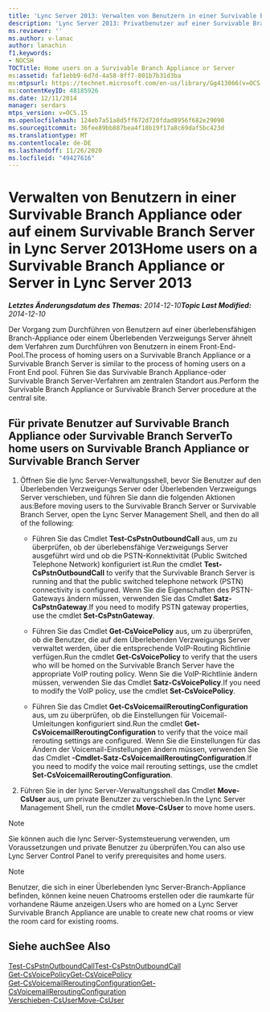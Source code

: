 ```yaml
---
title: 'Lync Server 2013: Verwalten von Benutzern in einer Survivable Branch Appliance oder auf einem Survivable Branch Server'
description: 'Lync Server 2013: Privatbenutzer auf einer Survivable Branch-Appliance oder einem Server.'
ms.reviewer: ''
ms.author: v-lanac
author: lanachin
f1.keywords:
- NOCSH
TOCTitle: Home users on a Survivable Branch Appliance or Server
ms:assetid: faf1ebb9-6d7d-4a58-8ff7-801b7b31d3ba
ms:mtpsurl: https://technet.microsoft.com/en-us/library/Gg413066(v=OCS.15)
ms:contentKeyID: 48185926
ms.date: 12/11/2014
manager: serdars
mtps_version: v=OCS.15
ms.openlocfilehash: 124eb7a51a8d5ff672d720fdad8956f682e29090
ms.sourcegitcommit: 36fee89bb887bea4f18b19f17a8c69daf5bc423d
ms.translationtype: MT
ms.contentlocale: de-DE
ms.lasthandoff: 11/26/2020
ms.locfileid: "49427616"
---
```

# <a name="home-users-on-a-survivable-branch-appliance-or-server-in-lync-server-2013"></a><span data-ttu-id="cb3b9-103">Verwalten von Benutzern in einer Survivable Branch Appliance oder auf einem Survivable Branch Server in Lync Server 2013</span><span class="sxs-lookup"><span data-stu-id="cb3b9-103">Home users on a Survivable Branch Appliance or Server in Lync Server 2013</span></span>

<div data-xmlns="http://www.w3.org/1999/xhtml">

<div class="topic" data-xmlns="http://www.w3.org/1999/xhtml" data-msxsl="urn:schemas-microsoft-com:xslt" data-cs="https://msdn.microsoft.com/">

<div data-asp="https://msdn2.microsoft.com/asp">



</div>

<div id="mainSection">

<div id="mainBody"><span data-ttu-id="cb3b9-104">

<span> </span></span><span class="sxs-lookup"><span data-stu-id="cb3b9-104">

<span> </span></span></span>

<span data-ttu-id="cb3b9-105">_**Letztes Änderungsdatum des Themas:** 2014-12-10_</span><span class="sxs-lookup"><span data-stu-id="cb3b9-105">_**Topic Last Modified:** 2014-12-10_</span></span>

<span data-ttu-id="cb3b9-106">Der Vorgang zum Durchführen von Benutzern auf einer überlebensfähigen Branch-Appliance oder einem Überlebenden Verzweigungs Server ähnelt dem Verfahren zum Durchführen von Benutzern in einem Front-End-Pool.</span><span class="sxs-lookup"><span data-stu-id="cb3b9-106">The process of homing users on a Survivable Branch Appliance or a Survivable Branch Server is similar to the process of homing users on a Front End pool.</span></span> <span data-ttu-id="cb3b9-107">Führen Sie das Survivable Branch Appliance-oder Survivable Branch Server-Verfahren am zentralen Standort aus.</span><span class="sxs-lookup"><span data-stu-id="cb3b9-107">Perform the Survivable Branch Appliance or Survivable Branch Server procedure at the central site.</span></span>

<div>

## <a name="to-home-users-on-survivable-branch-appliance-or-survivable-branch-server"></a><span data-ttu-id="cb3b9-108">Für private Benutzer auf Survivable Branch Appliance oder Survivable Branch Server</span><span class="sxs-lookup"><span data-stu-id="cb3b9-108">To home users on Survivable Branch Appliance or Survivable Branch Server</span></span>

1.  <span data-ttu-id="cb3b9-109">Öffnen Sie die lync Server-Verwaltungsshell, bevor Sie Benutzer auf den Überlebenden Verzweigungs Server oder Überlebenden Verzweigungs Server verschieben, und führen Sie dann die folgenden Aktionen aus:</span><span class="sxs-lookup"><span data-stu-id="cb3b9-109">Before moving users to the Survivable Branch Server or Survivable Branch Server, open the Lync Server Management Shell, and then do all of the following:</span></span>
    
      - <span data-ttu-id="cb3b9-110">Führen Sie das Cmdlet **Test-CsPstnOutboundCall** aus, um zu überprüfen, ob der überlebensfähige Verzweigungs Server ausgeführt wird und ob die PSTN-Konnektivität (Public Switched Telephone Network) konfiguriert ist.</span><span class="sxs-lookup"><span data-stu-id="cb3b9-110">Run the cmdlet **Test-CsPstnOutboundCall** to verify that the Survivable Branch Server is running and that the public switched telephone network (PSTN) connectivity is configured.</span></span> <span data-ttu-id="cb3b9-111">Wenn Sie die Eigenschaften des PSTN-Gateways ändern müssen, verwenden Sie das Cmdlet **Satz-CsPstnGateway**.</span><span class="sxs-lookup"><span data-stu-id="cb3b9-111">If you need to modify PSTN gateway properties, use the cmdlet **Set-CsPstnGateway**.</span></span>
    
      - <span data-ttu-id="cb3b9-112">Führen Sie das Cmdlet **Get-CsVoicePolicy** aus, um zu überprüfen, ob die Benutzer, die auf dem Überlebenden Verzweigungs Server verwaltet werden, über die entsprechende VoIP-Routing Richtlinie verfügen.</span><span class="sxs-lookup"><span data-stu-id="cb3b9-112">Run the cmdlet **Get-CsVoicePolicy** to verify that the users who will be homed on the Survivable Branch Server have the appropriate VoIP routing policy.</span></span> <span data-ttu-id="cb3b9-113">Wenn Sie die VoIP-Richtlinie ändern müssen, verwenden Sie das Cmdlet **Satz-CsVoicePolicy**.</span><span class="sxs-lookup"><span data-stu-id="cb3b9-113">If you need to modify the VoIP policy, use the cmdlet **Set-CsVoicePolicy**.</span></span>
    
      - <span data-ttu-id="cb3b9-114">Führen Sie das Cmdlet **Get-CsVoicemailReroutingConfiguration** aus, um zu überprüfen, ob die Einstellungen für Voicemail-Umleitungen konfiguriert sind.</span><span class="sxs-lookup"><span data-stu-id="cb3b9-114">Run the cmdlet **Get-CsVoicemailReroutingConfiguration** to verify that the voice mail rerouting settings are configured.</span></span> <span data-ttu-id="cb3b9-115">Wenn Sie die Einstellungen für das Ändern der Voicemail-Einstellungen ändern müssen, verwenden Sie das Cmdlet **-Cmdlet-Satz-CsVoicemailReroutingConfiguration**.</span><span class="sxs-lookup"><span data-stu-id="cb3b9-115">If you need to modify the voice mail rerouting settings, use the cmdlet **Set-CsVoicemailReroutingConfiguration**.</span></span>

2.  <span data-ttu-id="cb3b9-116">Führen Sie in der lync Server-Verwaltungsshell das Cmdlet **Move-CsUser** aus, um private Benutzer zu verschieben.</span><span class="sxs-lookup"><span data-stu-id="cb3b9-116">In the Lync Server Management Shell, run the cmdlet **Move-CsUser** to move home users.</span></span>

<div>


> [!NOTE]  
> <span data-ttu-id="cb3b9-117">Sie können auch die lync Server-Systemsteuerung verwenden, um Voraussetzungen und private Benutzer zu überprüfen.</span><span class="sxs-lookup"><span data-stu-id="cb3b9-117">You can also use Lync Server Control Panel to verify prerequisites and home users.</span></span>



</div>

<div>


> [!NOTE]  
> <span data-ttu-id="cb3b9-118">Benutzer, die sich in einer Überlebenden lync Server-Branch-Appliance befinden, können keine neuen Chatrooms erstellen oder die raumkarte für vorhandene Räume anzeigen.</span><span class="sxs-lookup"><span data-stu-id="cb3b9-118">Users who are homed on a Lync Server Survivable Branch Appliance are unable to create new chat rooms or view the room card for existing rooms.</span></span>



</div>

</div>

<div>

## <a name="see-also"></a><span data-ttu-id="cb3b9-119">Siehe auch</span><span class="sxs-lookup"><span data-stu-id="cb3b9-119">See Also</span></span>


[<span data-ttu-id="cb3b9-120">Test-CsPstnOutboundCall</span><span class="sxs-lookup"><span data-stu-id="cb3b9-120">Test-CsPstnOutboundCall</span></span>](https://docs.microsoft.com/powershell/module/skype/Test-CsPstnOutboundCall)  
[<span data-ttu-id="cb3b9-121">Get-CsVoicePolicy</span><span class="sxs-lookup"><span data-stu-id="cb3b9-121">Get-CsVoicePolicy</span></span>](https://docs.microsoft.com/powershell/module/skype/Get-CsVoicePolicy)  
[<span data-ttu-id="cb3b9-122">Get-CsVoicemailReroutingConfiguration</span><span class="sxs-lookup"><span data-stu-id="cb3b9-122">Get-CsVoicemailReroutingConfiguration</span></span>](https://docs.microsoft.com/powershell/module/skype/Get-CsVoicemailReroutingConfiguration)  
[<span data-ttu-id="cb3b9-123">Verschieben-CsUser</span><span class="sxs-lookup"><span data-stu-id="cb3b9-123">Move-CsUser</span></span>](https://docs.microsoft.com/powershell/module/skype/Move-CsUser)  
  

<span data-ttu-id="cb3b9-124"></div>

</div>

<span> </span>

</div>

</div>

</span><span class="sxs-lookup"><span data-stu-id="cb3b9-124"></div>

</div>

<span> </span>

</div>

</div>

</span></span></div>

